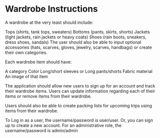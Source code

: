 # Wardrobe Instructions
A wardrobe at the very least should include:

Tops (shirts, tank tops, sweaters)
Bottoms (pants, skirts, shorts)
Jackets (light jackets, rain jackets or heavy coats)
Shoes (rain boots, sneakers, dress shoes, sandals)
The user should also be able to input optional accessories (hats, scarves, gloves, jewelry, scarves, handbags) or create their own categories.

Each wardrobe item should have:

A category
Color
Long/short sleeves or Long pants/shorts
Fabric material
An image of that item

The application should allow new users to sign up for an account and track their wardrobe items. Users can update information regarding each of their items or remove items from their wardrobe.

Users should also be able to create packing lists for upcoming trips using items from their wardrobe.

To Log in as a user, the username/password is user/user. Or, you can sign up to create a new account. For an administrative role, the username/password is admin/admin